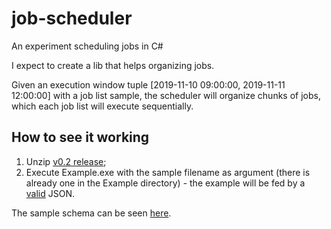 # job-scheduler

An experiment scheduling jobs in C#

I expect to create a lib that helps organizing jobs.

Given an execution window tuple [2019-11-10 09:00:00, 2019-11-11 12:00:00] with a job list sample,
the scheduler will organize chunks of jobs, which each job list will execute sequentially.

## How to see it working

1. Unzip [v0.2 release](https://github.com/calexandrepcjr/JobScheduler/releases/tag/v0.2);
2. Execute Example.exe with the sample filename as argument (there is already one in the Example directory) - the example will be fed by a [valid](https://tools.ietf.org/html/rfc8259) JSON.

The sample schema can be seen [here](https://github.com/calexandrepcjr/JobScheduler/blob/master/JobLibExample/sample.json).
